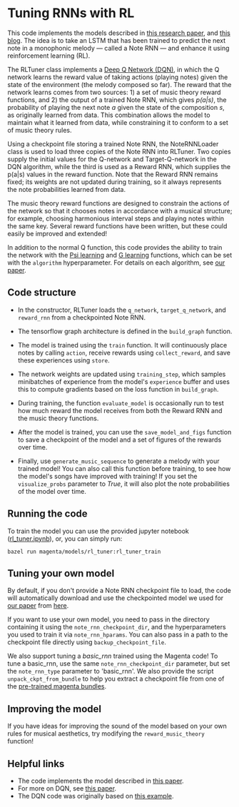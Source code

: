# Tuning RNNs with RL

This code implements the models described in [this research paper][our arxiv],
and [this blog][blog post]. The idea is to take an LSTM that has been trained 
to predict the next note in a monophonic melody &mdash; called a Note RNN 
&mdash; and enhance it using reinforcement learning (RL). 

The RLTuner class implements a [Deep Q Network (DQN)][dqn], in which the Q 
network  learns the reward value of taking actions (playing notes) given the 
state of the environment (the melody composed so far). The reward that the 
network learns comes from two sources: 1) a set of music theory reward 
functions, and 2) the output of a trained Note RNN, which gives *p(a|s)*, the 
probability of playing the next note *a* given the state of the composition *s*, 
as originally learned from data. This combination allows the model to maintain 
what it learned from data, while constraining it to conform to a set of music 
theory rules. 

Using a checkpoint file storing a trained Note RNN, the NoteRNNLoader class is 
used to load three copies of the Note RNN into RLTuner. Two copies supply the 
initial values for the Q-network and Target-Q-network in the DQN algorithm, 
while the third is used as a Reward RNN, which supplies the p(a|s) values in the 
reward function. Note that the Reward RNN remains fixed; its weights are not 
updated during training, so it always represents the note probabilities learned
from data.

The music theory reward functions are designed to constrain the actions of the
network so that it chooses notes in accordance with a musical structure; for
example, choosing harmonious interval steps and playing notes within the same 
key. Several reward functions have been written, but these could easily be 
improved and extended!

In addition to the normal Q function, this code provides the ability to train 
the network with the [Psi learning][psi learning] and [G learning][g learning]
functions, which can be set with the `algorithm` hyperparameter. For details 
on each algorithm, see [our paper][our arxiv].

## Code structure
*   In the constructor, RLTuner loads the `q_network`, `target_q_network`, and 
    `reward_rnn` from a checkpointed Note RNN.

*   The tensorflow graph architecture is defined in the `build_graph` 
    function.

*   The model is trained using the `train` function. It will continuously 
    place notes by calling `action`, receive rewards using `collect_reward`, 
    and save these experiences using `store`.

*   The network weights are updated using `training_step`, which samples 
    minibatches of experience from the model's `experience` buffer and uses 
    this to compute gradients based on the loss function in `build_graph`.

*   During training, the function `evaluate_model` is occasionally run to 
    test how much reward the model receives from both the Reward RNN and the 
    music theory functions.

*   After the model is trained, you can use the `save_model_and_figs` function
    to save a checkpoint of the model and a set of figures of the rewards over 
    time. 

*   Finally, use `generate_music_sequence` to generate a melody with your 
    trained model! You can also call this function before training, to see how 
    the model's songs have improved with training! If you set the 
    `visualize_probs` parameter to *True*, it will also plot the 
    note probabilities of the model over time.

## Running the code
To train the model you can use the provided jupyter notebook 
([rl_tuner.ipynb][ipynb]), or, you can simply run:

```
bazel run magenta/models/rl_tuner:rl_tuner_train 
```

## Tuning your own model

By default, if you don't provide a Note RNN checkpoint file to load, the code 
will automatically download and use the checkpointed model we used for 
[our paper][our arxiv] from [here][note rnn ckpt].

If you want to use your own model, you need to pass in the directory containing
it using the `note_rnn_checkpoint_dir`, and the hyperparameters you used to 
train it via `note_rnn_hparams`. You can also pass in a path to the checkpoint
file directly using `backup_checkpoint_file`.

We also support tuning a *basic_rnn* trained using the Magenta code! To tune
a basic_rnn, use the same `note_rnn_checkpoint_dir` parameter, but set the 
`note_rnn_type` parameter to 'basic_rnn'. We also provide the script 
`unpack_ckpt_from_bundle` to help you extract a checkpoint file from one of the 
[pre-trained magenta bundles][magenta pretrained]. 

## Improving the model
If you have ideas for improving the sound of the model based on your own rules 
for musical aesthetics, try modifying the `reward_music_theory` function!

## Helpful links

*   The code implements the model described in [this paper][our arxiv].
*   For more on DQN, see [this paper][dqn].
*   The DQN code was originally based on [this example][dqn ex].

[our arxiv]: https://arxiv.org/abs/comingsoon
[blog post]: https://notfuchsia.github.io/2016/10/24/natasha/
[ipynb]: https://nbviewer.jupyter.org/github/natashamjaques/magenta/blob/20d53280c47e490d04cca20ff0ddaca871a37b88/magenta/models/rl_tuner/rl_tuner.ipynb
[note rnn ckpt]: http://download.magenta.tensorflow.org/models/rl_tuner_note_rnn.ckpt
[magenta pretrained]: https://github.com/tensorflow/magenta/tree/master/magenta/models/melody_rnn#pre-trained
[dqn ex]: https://github.com/nivwusquorum/tensorflow-deepq/blob/master/tf_rl/
[g learning]: https://arxiv.org/pdf/1512.08562.pdf
[psi learning]: http://homepages.inf.ed.ac.uk/svijayak/publications/rawlik-RSS2012.pdf
[dqn]: https://www.cs.toronto.edu/~vmnih/docs/dqn.pdf